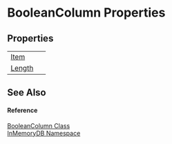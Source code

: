 # BooleanColumn Properties




## Properties
<table>
<tr>
<td><a href="01934922-c4c1-e191-06f0-2e40357ce83c">Item</a></td>
<td> </td></tr>
<tr>
<td><a href="343bfec4-4ae6-a2a6-bd0a-5d528b7820bf">Length</a></td>
<td> </td></tr>
</table>

## See Also


#### Reference
<a href="98994abe-26d5-edd7-b45e-66432979d475">BooleanColumn Class</a>  
<a href="044e8d7f-0f94-a8b4-bd65-529f6359fdf7">InMemoryDB Namespace</a>  
